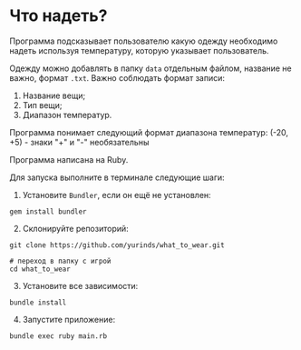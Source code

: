 # Что надеть?

Программа подсказывает пользователю какую одежду необходимо надеть используя температуру, которую указывает пользователь.

Одежду можно добавлять в папку `data` отдельным файлом, название не важно, формат `.txt`.
Важно соблюдать формат записи:

1. Название вещи;
2. Тип вещи;
3. Диапазон температур.

Программа понимает следующий формат диапазона температур:
(-20, +5) - знаки "+" и "-" необязательны

Программа написана на Ruby.

Для запуска выполните в терминале следующие шаги:

1. Установите `Bundler`, если он ещё не установлен:

```
gem install bundler
```

2. Склонируйте репозиторий:

```
git clone https://github.com/yurinds/what_to_wear.git

# переход в папку с игрой
cd what_to_wear
```

3. Установите все зависимости:

```
bundle install
```

4. Запустите приложение:

```
bundle exec ruby main.rb
```
